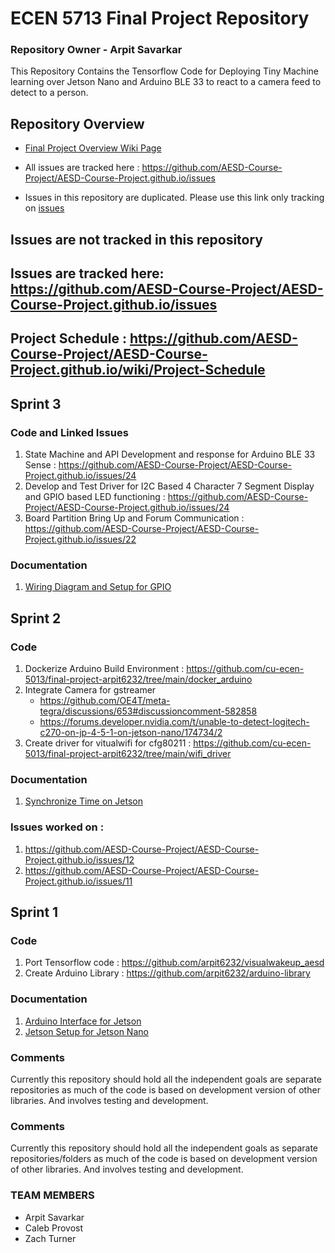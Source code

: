 # ECEN 5713 Final Project Repository 

### Repository Owner - Arpit Savarkar 

This Repository Contains the Tensorflow Code for Deploying Tiny Machine learning over Jetson Nano and Arduino BLE 33 to react to a camera feed to detect to a person. 

## Repository Overview 
- [Final Project Overview Wiki Page](https://github.com/AESD-Course-Project/AESD-Course-Project.github.io/wiki/Project-Overview)

- All issues are tracked here : https://github.com/AESD-Course-Project/AESD-Course-Project.github.io/issues

- Issues in this repository are duplicated. Please use this link only tracking on [issues](https://github.com/AESD-Course-Project/AESD-Course-Project.github.io/issues)


## Issues are not tracked in this repository  

## Issues are tracked here: https://github.com/AESD-Course-Project/AESD-Course-Project.github.io/issues

## Project Schedule : https://github.com/AESD-Course-Project/AESD-Course-Project.github.io/wiki/Project-Schedule


## Sprint 3

### Code and Linked Issues
1. State Machine and API Development and response for Arduino BLE 33 Sense : https://github.com/AESD-Course-Project/AESD-Course-Project.github.io/issues/24
2. Develop and Test Driver for I2C Based 4 Character 7 Segment Display and GPIO based LED functioning : https://github.com/AESD-Course-Project/AESD-Course-Project.github.io/issues/24
3. Board Partition Bring Up and Forum Communication : https://github.com/AESD-Course-Project/AESD-Course-Project.github.io/issues/22

### Documentation 
1. [Wiring Diagram and Setup for GPIO](https://github.com/AESD-Course-Project/AESD-Course-Project.github.io/blob/master/src/GPIO_setup.md)

## Sprint 2 

### Code
1. Dockerize Arduino Build Environment : https://github.com/cu-ecen-5013/final-project-arpit6232/tree/main/docker_arduino
2. Integrate Camera for gstreamer 
    - https://github.com/OE4T/meta-tegra/discussions/653#discussioncomment-582858
    - https://forums.developer.nvidia.com/t/unable-to-detect-logitech-c270-on-jp-4-5-1-on-jetson-nano/174734/2
3. Create driver for vitualwifi for cfg80211 : https://github.com/cu-ecen-5013/final-project-arpit6232/tree/main/wifi_driver

### Documentation
1. [Synchronize Time on Jetson](https://github.com/cu-ecen-5013/final-project-arpit6232/blob/reset_jetson_time/date-sync.md)

### Issues worked on :
1. https://github.com/AESD-Course-Project/AESD-Course-Project.github.io/issues/12
2. https://github.com/AESD-Course-Project/AESD-Course-Project.github.io/issues/11

## Sprint 1 

### Code
1. Port Tensorflow code : https://github.com/arpit6232/visualwakeup_aesd
2. Create Arduino Library : https://github.com/arpit6232/arduino-library

### Documentation
1. [Arduino Interface for Jetson](docs/arduino_setup.md)
2. [Jetson Setup for Jetson Nano](install_jetson_yocto.md)

### Comments 
Currently this repository should hold all the independent goals are separate repositories as much of the code is based on development version of other libraries. And involves testing and development. 


### Comments 
Currently this repository should hold all the independent goals as separate repositories/folders as much of the code is based on development version of other libraries. And involves testing and development. 

### TEAM MEMBERS 
- Arpit Savarkar 
- Caleb Provost 
- Zach Turner 
